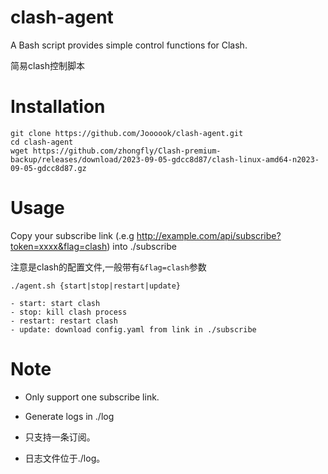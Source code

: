 # clash-agent
A Bash script provides simple control functions for Clash.

简易clash控制脚本

# Installation
```
git clone https://github.com/Joooook/clash-agent.git
cd clash-agent
wget https://github.com/zhongfly/Clash-premium-backup/releases/download/2023-09-05-gdcc8d87/clash-linux-amd64-n2023-09-05-gdcc8d87.gz
```

# Usage
Copy your subscribe link (.e.g http://example.com/api/subscribe?token=xxxx&flag=clash) into ./subscribe

注意是clash的配置文件,一般带有`&flag=clash`参数

```
./agent.sh {start|stop|restart|update}

- start: start clash
- stop: kill clash process
- restart: restart clash
- update: download config.yaml from link in ./subscribe  
```

# Note
- Only support one subscribe link.
- Generate logs in ./log


- 只支持一条订阅。
- 日志文件位于./log。
